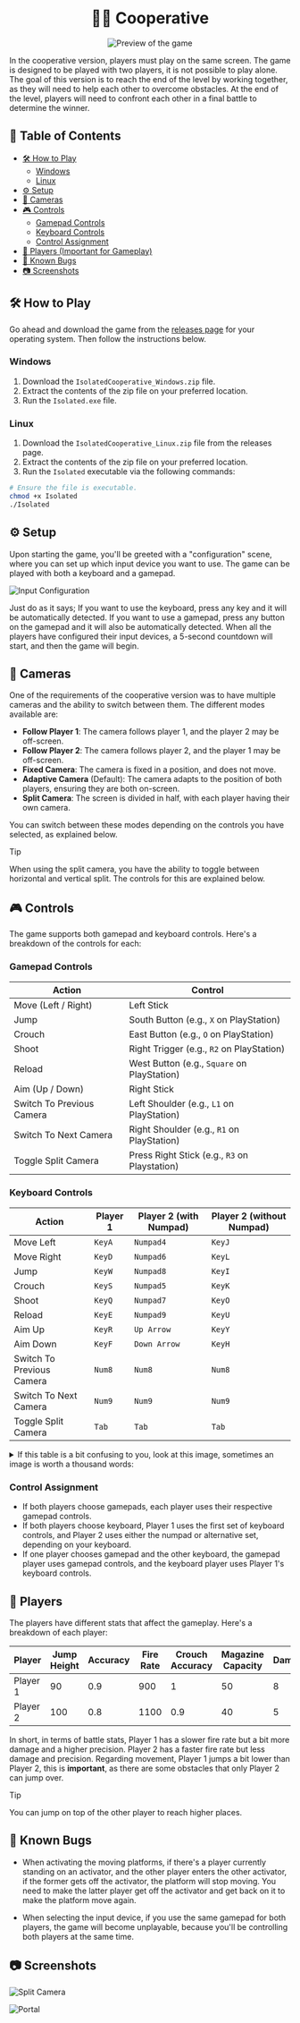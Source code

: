 <div align="center">
  <h1>🤝🏻 Cooperative</h1>
  <p></p>
</div>

<div align="center">
  <img src="./.github/assets/preview.png" alt="Preview of the game">
</div>

<p></p>

In the cooperative version, players must play on the same screen. The game is designed to be played with two players, it is not possible to play alone. The goal of this version is to reach the end of the level by working together, as they will need to help each other to overcome obstacles. At the end of the level, players will need to confront each other in a final battle to determine the winner.

## 📖 Table of Contents

- [🛠️ How to Play](#-how-to-play)
  - [Windows](#windows)
  - [Linux](#linux)
- [⚙️ Setup](#️-setup)
- [🎥 Cameras](#-cameras)
- [🎮 Controls](#-controls)
  - [Gamepad Controls](#gamepad-controls)
  - [Keyboard Controls](#keyboard-controls)
  - [Control Assignment](#control-assignment)
- [🤖 Players (Important for Gameplay)](#-players)
- [🤯 Known Bugs](#-known-bugs)
- [📷 Screenshots](#-screenshots)

## 🛠️ How to Play

Go ahead and download the game from the [releases page](https://github.com/iivvaannxx/isolated/releases/tag/1.0.0) for your operating system. Then follow the instructions below.

### Windows

1. Download the `IsolatedCooperative_Windows.zip` file.
2. Extract the contents of the zip file on your preferred location.
3. Run the `Isolated.exe` file.

### Linux
1. Download the `IsolatedCooperative_Linux.zip` file from the releases page.
2. Extract the contents of the zip file on your preferred location.
3. Run the `Isolated` executable via the following commands:
```bash
# Ensure the file is executable.
chmod +x Isolated
./Isolated
```
## ⚙️ Setup

Upon starting the game, you'll be greeted with a "configuration" scene, where you can set up which input device you want to use. The game can be played with both a keyboard and a gamepad.

![Input Configuration](./.github/assets/device.png)

Just do as it says; If you want to use the keyboard, press any key and it will be automatically detected. If you want to use a gamepad, press any button on the gamepad and it will also be automatically detected. When all the players have configured their input devices, a 5-second countdown will start, and then the game will begin.

## 🎥 Cameras

One of the requirements of the cooperative version was to have multiple cameras and the ability to switch between them. The different modes available are:

- **Follow Player 1**: The camera follows player 1, and the player 2 may be off-screen.
- **Follow Player 2**: The camera follows player 2, and the player 1 may be off-screen.
- **Fixed Camera**: The camera is fixed in a position, and does not move.
- **Adaptive Camera** (Default): The camera adapts to the position of both players, ensuring they are both on-screen.
- **Split Camera**: The screen is divided in half, with each player having their own camera.

You can switch between these modes depending on the controls you have selected, as explained below.

> [!TIP]
> When using the split camera, you have the ability to toggle between horizontal and vertical split. The controls for this are explained below.

## 🎮 Controls

The game supports both gamepad and keyboard controls. Here's a breakdown of the controls for each:

### Gamepad Controls

| Action | Control |
|--------|---------|
| Move (Left / Right) | Left Stick |
| Jump | South Button (e.g., `X` on PlayStation) |
| Crouch | East Button (e.g., `O` on PlayStation) |
| Shoot | Right Trigger (e.g., `R2` on PlayStation) |
| Reload | West Button (e.g., `Square` on PlayStation) |
| Aim (Up / Down) | Right Stick |
| Switch To Previous Camera | Left Shoulder (e.g., `L1` on PlayStation) |
| Switch To Next Camera | Right Shoulder (e.g., `R1` on PlayStation) |
| Toggle Split Camera | Press Right Stick (e.g., `R3` on Playstation) |

### Keyboard Controls

| Action | Player 1 | Player 2 (with Numpad) | Player 2 (without Numpad) |
|--------|----------|------------------------|---------------------------|
| Move Left | `KeyA` | `Numpad4` | `KeyJ` |
| Move Right | `KeyD` | `Numpad6` | `KeyL` |
| Jump | `KeyW` | `Numpad8` | `KeyI` |
| Crouch | `KeyS` | `Numpad5` | `KeyK` |
| Shoot | `KeyQ` | `Numpad7` | `KeyO` |
| Reload | `KeyE` | `Numpad9` | `KeyU` |
| Aim Up | `KeyR` | `Up Arrow` | `KeyY` |
| Aim Down | `KeyF` | `Down Arrow` | `KeyH` |
| Switch To Previous Camera | `Num8` | `Num8` | `Num8` |
| Switch To Next Camera | `Num9` | `Num9` | `Num9` |
| Toggle Split Camera | `Tab` | `Tab` | `Tab` |

<details>
  <p></p>
  <summary>If this table is a bit confusing to you, look at this image, sometimes an image is worth a thousand words:</summary>

  ![Controls](./.github/assets/controls.png)

</details>

### Control Assignment

- If both players choose gamepads, each player uses their respective gamepad controls.
- If both players choose keyboard, Player 1 uses the first set of keyboard controls, and Player 2 uses either the numpad or alternative set, depending on your keyboard.
- If one player chooses gamepad and the other keyboard, the gamepad player uses gamepad controls, and the keyboard player uses Player 1's keyboard controls.

## 🤖 Players

The players have different stats that affect the gameplay. Here's a breakdown of each player:

| Player | Jump Height | Accuracy | Fire Rate | Crouch Accuracy | Magazine Capacity | Damage |
|--------|-------------|----------|-----------|-----------------|-------------------|--------|
| Player 1 | 90 | 0.9 | 900 | 1 | 50 | 8 |
| Player 2 | 100 | 0.8 | 1100 | 0.9 | 40 | 5 |

In short, in terms of battle stats, Player 1 has a slower fire rate but a bit more damage and a higher precision. Player 2 has a faster fire rate but less damage and precision. Regarding movement, Player 1 jumps a bit lower than Player 2, this is **important**, as there are some obstacles that only Player 2 can jump over.

> [!TIP]
> You can jump on top of the other player to reach higher places.


## 🤯 Known Bugs

- When activating the moving platforms, if there's a player currently standing on an activator, and the other player enters the other activator, if the former gets off the activator, the platform will stop moving. You need to make the latter player get off the activator and get back on it to make the platform move again.

- When selecting the input device, if you use the same gamepad for both players, the game will become unplayable, because you'll be controlling both players at the same time.

## 📷 Screenshots

![Split Camera](./.github/assets/split-camera.png)

![Portal](./.github/assets/portal.png)

